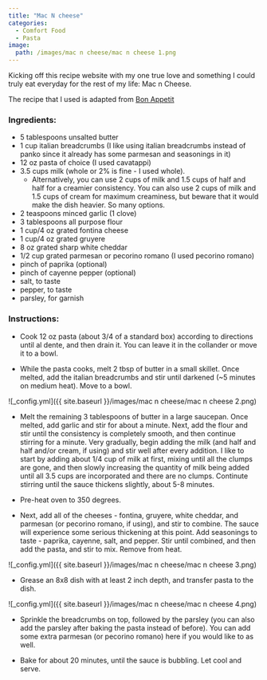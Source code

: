 ```yaml
---
title: "Mac N cheese"
categories:
  - Comfort Food
  - Pasta
image:
  path: /images/mac n cheese/mac n cheese 1.png
---
```



Kicking off this recipe website with my one true love and something I could truly eat everyday for the rest of my life: Mac n Cheese. 

The recipe that I used is adapted from [Bon Appetit](https://www.bonappetit.com/recipe/mac-n-cheese)

### Ingredients:

* 5 tablespoons unsalted butter
* 1 cup italian breadcrumbs (I like using italian breadcrumbs instead of panko since it already has some parmesan and seasonings in it)
* 12 oz pasta of choice (I used cavatappi)
* 3.5 cups milk (whole or 2% is fine - I used whole). 
  - Alternatively, you can use 2 cups of milk and 1.5 cups of half and half for a creamier consistency. You can also use 2 cups of milk and 1.5 cups of cream for maximum creaminess, but beware that it would make the dish heavier. So many options.
* 2 teaspoons minced garlic (1 clove)
* 3 tablespoons all purpose flour
* 1 cup/4 oz grated fontina cheese
* 1 cup/4 oz grated gruyere
* 8 oz grated sharp white cheddar
* 1/2 cup grated parmesan or pecorino romano (I used pecorino romano)
* pinch of paprika (optional)
* pinch of cayenne pepper (optional)
* salt, to taste
* pepper, to taste
* parsley, for garnish


### Instructions:

* Cook 12 oz pasta (about 3/4 of a standard box) according to directions until al dente, and then drain it. You can leave it in the collander or move it to a bowl.

* While the pasta cooks, melt 2 tbsp of butter in a small skillet. Once melted, add the italian breadcrumbs and stir until darkened (~5 minutes on medium heat). Move to a bowl.

![_config.yml]({{ site.baseurl }}/images/mac n cheese/mac n cheese 2.png)

* Melt the remaining 3 tablespoons of butter in a large saucepan. Once melted, add garlic and stir for about a minute. Next, add the flour and stir until the consistency is completely smooth, and then continue stirring for a minute. Very gradually, begin adding the milk (and half and half and/or cream, if using) and stir well after every addition. I like to start by adding about 1/4 cup of milk at first, mixing until all the clumps are gone, and then slowly increasing the quantity of milk being added until all 3.5 cups are incorporated and there are no clumps. Continute stirring until the sauce thickens slightly, about 5-8 minutes.

* Pre-heat oven to 350 degrees.

* Next, add all of the cheeses - fontina, gruyere, white cheddar, and parmesan (or pecorino romano, if using), and stir to combine. The sauce will experience some serious thickening at this point. Add seasonings to taste - paprika, cayenne, salt, and pepper. Stir until combined, and then add the pasta, and stir to mix. Remove from heat. 

![_config.yml]({{ site.baseurl }}/images/mac n cheese/mac n cheese 3.png)

* Grease an 8x8 dish with at least 2 inch depth, and transfer pasta to the dish. 

![_config.yml]({{ site.baseurl }}/images/mac n cheese/mac n cheese 4.png)

* Sprinkle the breadcrumbs on top, followed by the parsley (you can also add the parsley after baking the pasta instead of before). You can add some extra parmesan (or pecorino romano) here if you would like to as well. 

* Bake for about 20 minutes, until the sauce is bubbling. Let cool and serve.

